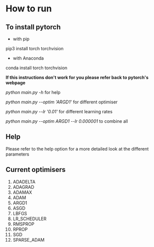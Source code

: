 How to run
=======

## To install pytorch

* with pip

pip3 install torch torchvision

* with Anaconda

conda install torch torchvision

**If this instructions don't work for you please refer back to pytorch's webpage**

_python main.py -h_ for help

_python main.py --optim 'ARGD1'_ for different optimiser

_python main.py --lr '0.01'_ for different learning rates

_python main.py --optim ARGD1 --lr 0.000001_ to combine all

## Help
Please refer to the help option for a more detailed look at the different parameters


## Current optimisers

1. ADADELTA
2. ADAGRAD
3. ADAMAX
4. ADAM
5. ARGD1
6. ASGD
7. LBFGS
8. LR_SCHEDULER
9. RMSPROP
10. RPROP
11. SGD
12. SPARSE_ADAM
